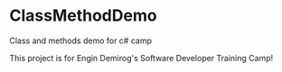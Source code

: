 # ClassMethodDemo
Class and methods demo for c# camp

This project is for Engin Demirog's Software Developer Training Camp!
